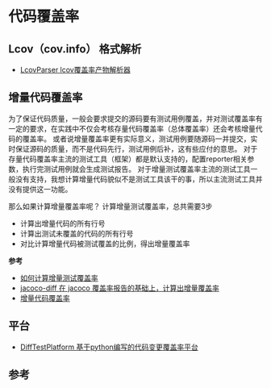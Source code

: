 # 代码覆盖率

## Lcov（cov.info） 格式解析

- [LcovParser lcov覆盖率产物解析器](https://github.com/gbfansheng/LcovParser)

## 增量代码覆盖率 

为了保证代码质量，一般会要求提交的源码要有测试用例覆盖，并对测试覆盖率有一定的要求，在实践中不仅会考核存量代码覆盖率（总体覆盖率）还会考核增量代码的覆盖率。
或者说增量覆盖率更有实际意义，测试用例要随源码一并提交，实时保证源码的质量，而不是代码先行，测试用例后补，这有些应付的意思。
对于存量代码覆盖率主流的测试工具（框架）都是默认支持的，配置reporter相关参数，执行完测试用例就会生成测试报告。
对于增量测试覆盖率主流的测试工具一般没有支持，我想计算增量代码貌似不是测试工具该干的事，所以主流测试工具并没有提供这一功能。

那么如果计算增量覆盖率呢？
计算增量测试覆盖率，总共需要3步

- 计算出增量代码的所有行号
- 计算出测试未覆盖的代码的所有行号
- 对比计算增量代码被测试覆盖的比例，得出增量覆盖率

**参考**

- [如何计算增量测试覆盖率](https://juejin.cn/post/6850418111573655565)
- [jacoco-diff 在 jacoco 覆盖率报告的基础上，计算出增量覆盖率](https://github.com/raoweijian/jacoco-diff)
- [增量代码覆盖率](https://github.com/erduoniba/hdcoverage/blob/master/Coverage_Gather.md)

## 平台
- [DiffTestPlatform 基于python编写的代码变更覆盖率平台](https://github.com/hzlifeng1/DiffTestPlatform)
  
## 参考

